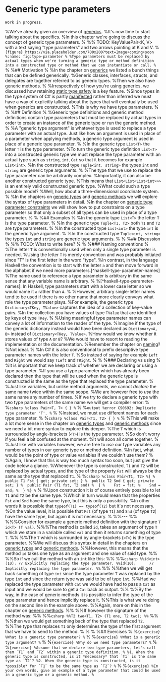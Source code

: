 # Generic type parameters

```{warning}
Work in progress.
```

%We've already given an overview of [generics](generics).
%It's now time to start talking about the specifics.
%In this chapter we're going to discuss the concept of generic type parameters.
%
%% TODO: KeyValuePair<K, V> with a text saying "type parameters" and two arrows pointing at K and V.
%```{figure} https://via.placeholder.com/700x200?text=Image+coming+soon
%:name: fig:type-parameter
%
%Type parameters must be replaced by actual types when we're turning a generic type or method definition into a constructed type or method that we can instantiate or call.
%```
%
%## Motivation
%
%In the chapter on [generics](generics) we listed a bunch things that can be defined generically.
%Generic classes, interfaces, structs, and delegates are together referred to as generic types.
%Then we also have generic methods.
%
%Irrespectively of how you're using generics, we discussed how retaining [static type safety](type-safety) is a key feature.
%Since types in the type system of C# is partly [manifested](manifested-vs-inferred) rather than inferred we must have a way of explicitly talking about the types that will eventually be used when generics are constructed.
%This is why we have type parameters.
%
%
%## Definition
%
%Generic type definitions and generic method definitions contain type parameters that must be replaced by actual types in order to create an instance of the generic type or run the generic method.
%
%A "generic type argument" is whatever type is used to replace a type parameter with an actual type. Just like how an argument is used in place of a parameter when applying methods, a generic type argument is used in place of a generic type parameter.
%
%In the generic type `List<T>` the letter `T` is the type parameter.
%To turn the generic type definition `List<T>` into a constructed generic type we must replace the type parameter with an actual type such as `string`, `int`, `Cat` so that it becomes for example `List<int>`.
%In the constructed type `Tuple<int, string>` the types `int` and `string` are generic type arguments.
%
%The type that we use to replace the type parameter can be arbitrarily complex.
%Importantly, it can also be another constructed generic type.
%This means that `List<List<List<int>>>` is an entirely valid constructed generic type.
%What could such a type possible model?
%Well, how about a three-dimensional coordinate system.
%
%In the chapters on [generic types](generic-types) and [generic methods](generic-methods) we will explore the syntax of type parameters in detail.
%In the chapter on [generic type parameter constraints](type-parameter-constraints) we will show how to put constraints on a type parameter so that only a subset of all types can be used in place of a type parameter.
%
%
%## Examples
%
%In the generic type `List<T>` the letter `T` is the type parameter.
%
%In the generic type `Tuple<T1, T2>` both `T1` and `T2` are type parameters.
%
%In the constructed type `List<int>` the type `int` is the generic type argument.
%
%In the constructed type `Tuple<int, string>` the types `int` and `string` are generic type arguments.
%
%
%## Discussion
%
%% TODO: What to write here?
%
%
%### Naming conventions
%
%The letter `T` is conventionally used when only a single type parameter is needed.
%Using the letter `T` is merely convention and was probably initiated since "T" is the first letter in the word "type".
%In contrast, in the language Haskell the convention is to start with the letter `a` and then move forward in the alphabet if we need more parameters.[^haskell-type-parameter-names]
%The name used to reference a type parameter is arbitrary in the same sense that any variable name is arbitrary.
%
%[^haskell-type-parameter-names]: In Haskell, type parameters start with a lower case letter so we would name it `a` rather than `A`.
%
%However, arbitrary single-letter names tend to be used if there is no other name that more clearly conveys what role the type parameter plays.
%For example, the generic type `Dictionary<TKey, TValue>` captures the idea of a collection of key-value pairs.
%In the collection you have values of type `TValue` that are identified by keys of type `TKey`.
%
%Using meaningful type parameter names can convey a lot of information to the reader of the type.
%Imagine if the type of the generic dictionary instead would have been declared as `Dictionary<A, B>` instead of `Dictionary<TKey, TValue>`.
%How would we know whether it stores values of type `A` or `B`?
%We would have to resort to reading the implementation or the documentation.
%Remember the chapter on [naming](naming)?
%Not ideal.
%
%In C# it is also conventional to prefix descriptive type parameter names with the letter `T`.
%So instead of saying for example `Left` and `Right` we would say `TLeft` and `TRight`.
%
%
%### Declaring vs using
%
%It is important that we keep track of whether we are declaring or using a type parameter.
%If you use a type parameter which has already been declared then the type that will be used when the generic type is constructed is the same as the type that replaced the type parameter.
%
%Just like variables, but unlike method arguments, we cannot *declare* the same name twice within the same scope.
%We are however free to *use* the same name any number of times.
%If we try to declare a generic type with two type parameters of the same name we will get a compiler error:
%
%```csharp
%class Pair<T, T> { }
%```
%
%```output
%error CS0692: Duplicate type parameter 'T'.
%```
%
%Instead, we must use different names for each type parameter.
%
%```csharp
%class Pair<T1, T2> { }
%```
%
%This will make a lot more sense in the chapter on [generic types](generic-types) and [generic methods](generic-methods) since we need a bit more syntax to explore this deeper.
%The `T` which is surrounded by angle-brackets (`<T>`) is the type parameter.
%So don't worry if you feel a bit confused at the moment.
%It will soon all come together.
%
%Just like with variables however, we are free to *use* our type variables any number of types in our generic type or method definition.
%In fact, what would be the point of type or value variables if we couldn't use them?
%
%Again, I know that this is way too much syntax too soon, but just give the code below a glance.
%Whenever the type is constructed, `T1` and `T2` will be replaced by actual types, and the type of the property `Fst` will always be the same as the type that replaced `T1`.
%
%```csharp
%class Pair<T1, T2>
%{
%  public T1 Fst { get; private set; }
%  public T2 Snd { get; private set; }
%  public Pair (T1 fst, T2 snd)
%  {
%    Fst = fst;
%    Snd = snd;
%  }
%}
%```
%
%Upon construction it is of course entirely possible to let `T1` and `T2` be the same type.
%Which in turn would mean that the properties `Fst` and `Snd` have the same type, but this is only a possibility.
%In other words it is possible that `typeof(T1) == typeof(T2)` but it's not necessary.
%On the value level, it is possible that `Fst` (of type `T1`) and `Snd` (of type `T2`) have the same type, but again it is not necessary.
%
%%---
%%
%%%Consider for example a generic method definition with the signature `T id<T> (T val)`.
%%%The method is called `id`, takes an argument of type `T` which we store in a variable called `val` and then it returns something of type `T`.
%%
%%The `T` which is surrounded by angle-brackets (`<T>`) is the type parameter.
%%We will discuss this syntax in detail in the chapters on [generic types](generic-types) and [generic methods](generic-methods).
%%However, this means that the method `id` takes one type as an argument and one value of said type.
%%
%%So if we call the method with an `int` like this:
%%
%%```csharp
%%id<int>(10); // Explicitly replacing the type parameter.
%%id(10);      // Implicitly replacing the type parameter.
%%```
%%
%%then we will get back something of type `int` since the type parameter `T` was replaced by the type `int` and since the return type was said to be of type `int`.
%%Had we replaced the type parameter with `Cat` we would have had to pass a `Cat` as input and we would be sure to get a `Cat` back as output.
%%
%%By the way, in the case of generic methods it is possible to infer the type of the type parameter and hence implicitly replace it.
%%This is what we're doing on the second line in the example above.
%%Again, more on this in the chapter on [generic methods](generic-methods).
%%
%%If however the signature of the method was:
%%
%%```csharp
%%T2 two<T1, T2> (T1 one, T2 two);
%%```
%%
%%then we would get something back of the type that replaced `T2`.
%%The type that replaces `T1` only determines the type of the first argument that we have to send to the method.
%
%
%
%## Exercises
%
%```{exercise}
%What is a generic type parameter?
%```
%
%```{exercise}
%What is a generic type argument?
%```
%
%```{exercise}
%Why do we need type parameters?
%```
%
%```{exercise}
%Assume that we declare two type parameters, let's call them `T1` and `T2` within a generic type definition.
%
%1. When the generic type is constructed, is it *necessary* that `T1` is the same type as `T2`?
%2. When the generic type is constructed, is it *possible* for `T1` to be the same type as `T2`?
%```
%
%```{exercise}
%In your own words, give an example of a type parameter that could be used in a generic type or a generic method.
%```
